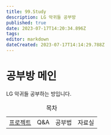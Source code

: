 ```yaml
---
title: 99.Study
description: LG 악귀들 공부방
published: true
date: 2023-07-17T14:20:34.896Z
tags: 
editor: markdown
dateCreated: 2023-07-17T14:14:29.788Z
---
```


# 공부방 메인
LG 악귀들 공부하는 방입니다.

<table class="docuLinks" border="0" width="100%">
  <caption>목차</caption>
 	<tr>
    <td><a href="/ko/Study/Projects">프로젝트</a></td>
    <td>Q&A</td>
    <td>공부법</td>
    <td>자료실</td>
 	</tr>
</table>